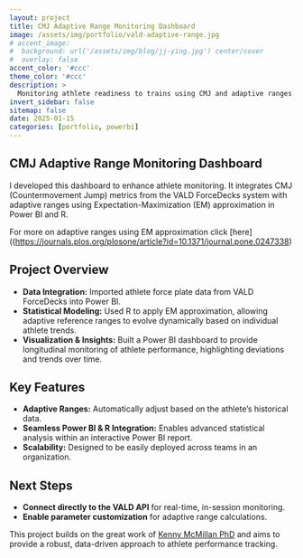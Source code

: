 ```yaml
---
layout: project
title: CMJ Adaptive Range Monitoring Dashboard
image: /assets/img/portfolio/vald-adaptive-range.jpg
# accent_image: 
#  background: url('/assets/img/blog/jj-ying.jpg') center/cover
#  overlay: false
accent_color: '#ccc'
theme_color: '#ccc'
description: >
  Monitoring athlete readiness to trains using CMJ and adaptive ranges.
invert_sidebar: false
sitemap: false
date: 2025-01-15
categories: [portfolio, powerbi]
---
```

## CMJ Adaptive Range Monitoring Dashboard
I developed this dashboard to enhance athlete monitoring. It integrates CMJ (Countermovement Jump) metrics from the VALD ForceDecks system with adaptive ranges using Expectation-Maximization (EM) approximation in Power BI and R.

For more on adaptive ranges using EM approximation click [here]((https://journals.plos.org/plosone/article?id=10.1371/journal.pone.0247338)

## Project Overview
- **Data Integration:** Imported athlete force plate data from VALD ForceDecks into Power BI.
- **Statistical Modeling:** Used R to apply EM approximation, allowing adaptive reference ranges to evolve dynamically based on individual athlete trends.
- **Visualization & Insights:** Built a Power BI dashboard to provide longitudinal monitoring of athlete performance, highlighting deviations and trends over time.

## Key Features
- **Adaptive Ranges:** Automatically adjust based on the athlete’s historical data.
- **Seamless Power BI & R Integration:** Enables advanced statistical analysis within an interactive Power BI report.
- **Scalability:** Designed to be easily deployed across teams in an organization.

## Next Steps
- **Connect directly to the VALD API** for real-time, in-session monitoring.
- **Enable parameter customization** for adaptive range calculations.


This project builds on the great work of [Kenny McMillan PhD](https://lnkd.in/dyUSkZsU) and aims to provide a robust, data-driven approach to athlete performance tracking. 



